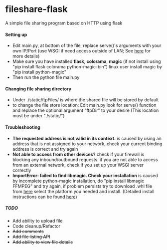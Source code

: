 # fileshare-flask
A simple file sharing program based on HTTP using flask

#### Setting up
+ Edit main.py, at bottom of the file, replace serve()'s arguments with your own IP/Port (use WSGI if need access outside of LAN; See [here](http://flask.pocoo.org/docs/1.0/deploying/) for more details)
+ Make sure you have installed **flask**, **colorama**, **magic** (if not install using "pip install flask colorama python-magic-bin") linux user install magic by "pip install python-magic"
+ Then run the python file main.py

#### Changing file sharing directory
+ Under ./static/ftpFiles/ is where the shared file will be stored by default
+ to change the file store location: Edit main.py look for serve() function and replace the optional argument "ftpDir" to your desire (This location must be under "./static/")

#### Troubleshooting
+ **The requested address is not valid in its context.** is caused by using an address that is not assigned to your network, check your current binding address is correct and try again
+ **Not able to access from other devices?** check if your firewall is blocking any inbound/outbound requests. if you are not able to access from an external network, check if you set up your WSGI server correctly
+ **ImportError: failed to find libmagic. Check your installation** is caused by incomplete python-magic installation, do "pip install libmagic FFMPEG" and try again, if problem persists try to download .whl file from [here](https://pip.aws.lolatravel.com/pip/dev/+simple/python-magic-bin) select the platform you needed and install. (Detailed install instructions can be found [here](https://stackoverflow.com/questions/27885397/how-do-i-install-a-python-package-with-a-whl-file))

##### TODO
+ Add ability to upload file 
+ Code cleanup/Refactor
+ <del>Add comments</del>
+ <del>Add file listing API</del>
+ <del>Add ability to view file details</del>
